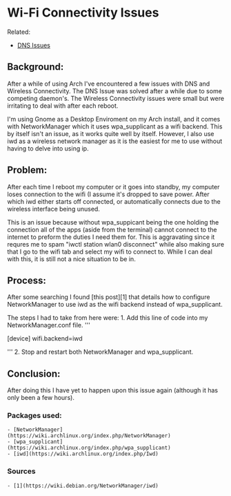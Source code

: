 # Wi-Fi Connectivity Issues

Related:
- [DNS Issues](DNS_Issues.md)

## Background:

After a while of using Arch I've encountered a few issues with DNS and Wireless Connectivity. The DNS Issue was solved after a while due to some competing daemon's. The Wireless Connectivity issues were small but were irritating to deal with after each reboot. 

I'm using Gnome as a Desktop Enviroment on my Arch install, and it comes with NetworkManager which it uses wpa_supplicant as a wifi backend. This by itself isn't an issue, as it works quite well by itself. However, I also use iwd as a wireless network manager as it is the easiest for me to use without having to delve into using ip.



## Problem:
After each time I reboot my computer or it goes into standby, my computer loses connection to the wifi (I assume it's dropped to save power. After which iwd either starts off connected, or automatically connects due to the wireless interface being unused.
	
This is an issue because without wpa_suppicant being the one holding the connection all of the apps (aside from the terminal) cannot connect to the internet to preform the duties I need them for. This is aggravating since it requres me to spam "iwctl station wlan0 disconnect" while also making sure that I go to the wifi tab and select my wifi to connect to. While I can deal with this, it is still not a nice situation to be in.
	
	
	
## Process:

After some searching I found [this post][1] that details how to configure NetworkManager to use iwd as the wifi backend instead of wpa_supplicant.
	
The steps I had to take from here were:
	1. Add this line of code into my NetworkManager.conf file.
'''

[device]
wifi.backend=iwd

'''
	2. Stop and restart both NetworkManager and wpa_supplicant.


## Conclusion:

After doing this I have yet to happen upon this issue again (although it has only been a few hours). 


### Packages used:
	- [NetworkManager](https://wiki.archlinux.org/index.php/NetworkManager)
	- [wpa_supplicant](https://wiki.archlinux.org/index.php/wpa_supplicant)
	- [iwd](https://wiki.archlinux.org/index.php/Iwd)


### Sources
	- [1](https://wiki.debian.org/NetworkManager/iwd)
